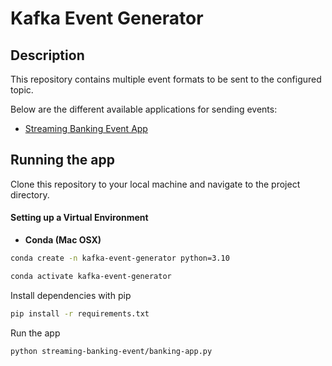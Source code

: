 # Kafka Event Generator

## Description

This repository contains multiple event formats to be sent to the configured topic.

Below are the different available applications for sending events:

* [Streaming Banking Event App](/streaming-banking-event/README.md)

## Running the app

Clone this repository to your local machine and navigate to the project directory.

#### Setting up a Virtual Environment

* **Conda (Mac OSX)**

```bash
conda create -n kafka-event-generator python=3.10
```

```bash
conda activate kafka-event-generator
```

Install dependencies with pip

```bash
pip install -r requirements.txt
```

Run the app

```bash
python streaming-banking-event/banking-app.py
```